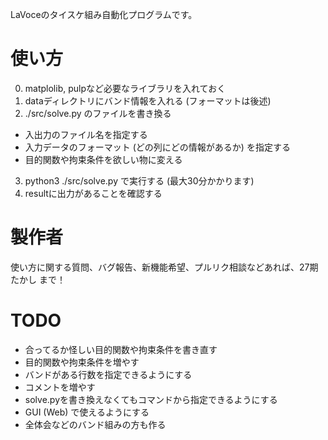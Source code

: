 LaVoceのタイスケ組み自動化プログラムです。

# 使い方
0. matplolib, pulpなど必要なライブラリを入れておく
1. dataディレクトリにバンド情報を入れる (フォーマットは後述)
2. ./src/solve.py のファイルを書き換る
  * 入出力のファイル名を指定する
  * 入力データのフォーマット (どの列にどの情報があるか) を指定する
  * 目的関数や拘束条件を欲しい物に変える
3. python3 ./src/solve.py で実行する (最大30分かかります)
4. resultに出力があることを確認する

# 製作者
使い方に関する質問、バグ報告、新機能希望、プルリク相談などあれば、27期 たかし まで！

# TODO
* 合ってるか怪しい目的関数や拘束条件を書き直す
* 目的関数や拘束条件を増やす
* バンドがある行数を指定できるようにする
* コメントを増やす
* solve.pyを書き換えなくてもコマンドから指定できるようにする
* GUI (Web) で使えるようにする
* 全体会などのバンド組みの方も作る
